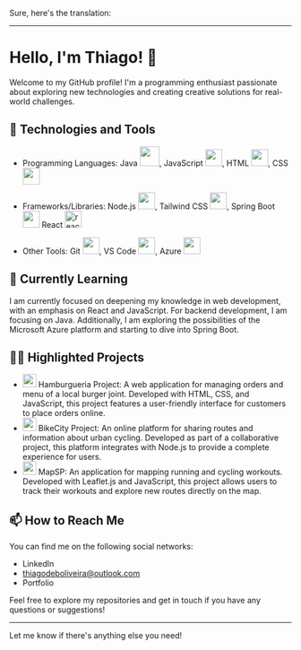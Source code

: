 Sure, here's the translation:

---

# Hello, I'm Thiago! 👋

Welcome to my GitHub profile! I'm a programming enthusiast passionate about exploring new technologies and creating creative solutions for real-world challenges.

## 🔧 Technologies and Tools

- Programming Languages:
   Java <img src="https://img.icons8.com/fluency/48/java-coffee-cup-logo.png" width="35" heigh="35"/>,
   JavaScript <img src="https://img.icons8.com/color/48/000000/javascript.png" width="30" height="30"/>, 
   HTML <img src="https://img.icons8.com/color/48/000000/html-5.png" width="30" height="30"/>,
   CSS  <img src="https://img.icons8.com/color/48/000000/css3.png" width="30" height="30"/>
   
- Frameworks/Libraries:
 Node.js <img src="https://cdn.jsdelivr.net/gh/devicons/devicon@latest/icons/nodejs/nodejs-original.svg" width="30" heigh="30" />,
 Tailwind CSS <img src="https://cdn.jsdelivr.net/gh/devicons/devicon@latest/icons/tailwindcss/tailwindcss-original.svg" width="30" height="30"/>,
 Spring Boot <img src="https://img.icons8.com/color/48/spring-logo.png" width="30" height="30"/>
React <img src="https://img.icons8.com/offices/40/react.png" alt="react" width="30" height="30"/> 
- Other Tools: 
 Git <img src="https://img.icons8.com/color/48/000000/git.png" width="30" height="30"/>,
 VS Code <img src="https://img.icons8.com/color/48/000000/visual-studio-code-2019.png" width="30" height="30"/>,
 Azure <img src="https://cdn.jsdelivr.net/gh/devicons/devicon@latest/icons/azure/azure-original.svg" width="30" height="30"/>

          

## 🌱 Currently Learning

I am currently focused on deepening my knowledge in web development, with an emphasis on React and JavaScript. For backend development, I am focusing on Java. Additionally, I am exploring the possibilities of the Microsoft Azure platform and starting to dive into Spring Boot.

## 👨‍💻 Highlighted Projects

- <img src="https://img.icons8.com/dusk/64/000000/hamburger.png" width="24"/> Hamburgueria Project: A web application for managing orders and menu of a local burger joint. Developed with HTML, CSS, and JavaScript, this project features a user-friendly interface for customers to place orders online.
- <img src="https://img.icons8.com/dusk/64/000000/bicycle.png" width="24"/> BikeCity Project: An online platform for sharing routes and information about urban cycling. Developed as part of a collaborative project, this platform integrates with Node.js to provide a complete experience for users.
- <img src="https://img.icons8.com/dusk/64/000000/map-pin.png" width="24"/> MapSP: An application for mapping running and cycling workouts. Developed with Leaflet.js and JavaScript, this project allows users to track their workouts and explore new routes directly on the map.

## 📫 How to Reach Me

You can find me on the following social networks:

- LinkedIn
- thiagodeboliveira@outlook.com
- Portfolio

Feel free to explore my repositories and get in touch if you have any questions or suggestions!

---

Let me know if there's anything else you need!
